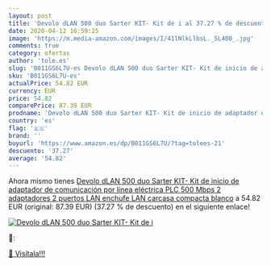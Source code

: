 ```yaml
---
layout: post
title: 'Devolo dLAN 500 duo Sarter KIT- Kit de i al 37.27 % de descuento'
date: 2020-04-12 16:59:25
image: 'https://m.media-amazon.com/images/I/41lNlkLlbsL._SL400_.jpg'
comments: true
category: ofertas
author: 'tole.es'
slug: 'B011GS6L7U-es Devolo dLAN 500 duo Sarter KIT- Kit de inicio de adaptador...'
sku: 'B011GS6L7U-es'
actualPrice: 54.82 EUR
currency: EUR
price: 54.82
comparePrice: 87.39 EUR
prodname: 'Devolo dLAN 500 duo Sarter KIT- Kit de inicio de adaptador de comunicación por línea eléctrica PLC  500 Mbps  2 adaptadores  2 puertos LAN  enchufe LAN  carcasa compacta   blanco'
country: 'es'
flag: '🇪🇸'
brand: ''
buyurl: 'https://www.amazon.es/dp/B011GS6L7U/?tag=tolees-21'
descuento: '37.27'
average: '54.82'
---
```


Ahora mismo tienes [Devolo dLAN 500 duo Sarter KIT- Kit de inicio de adaptador de comunicación por línea eléctrica PLC  500 Mbps  2 adaptadores  2 puertos LAN  enchufe LAN  carcasa compacta   blanco](https://www.amazon.es/dp/B011GS6L7U/?tag=tolees-21) a 54.82 EUR (original: 87.39 EUR) (37.27 %  de descuento) en el siguiente enlace!

[![Devolo dLAN 500 duo Sarter KIT- Kit de i](https://m.media-amazon.com/images/I/41lNlkLlbsL._SL400_.jpg)](https://www.amazon.es/dp/B011GS6L7U/?tag=tolees-21)

🔎:


[🛒 Visítala!!!](https://www.amazon.es/dp/B011GS6L7U/?tag=tolees-21)
